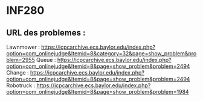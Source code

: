 # INF280

## URL des problemes :
Lawnmower : https://icpcarchive.ecs.baylor.edu/index.php?option=com_onlinejudge&Itemid=8&category=32&page=show_problem&problem=2955
Queue : https://icpcarchive.ecs.baylor.edu/index.php?option=com_onlinejudge&Itemid=8&page=show_problem&problem=2494
Change : https://icpcarchive.ecs.baylor.edu/index.php?option=com_onlinejudge&Itemid=8&page=show_problem&problem=2494
Robotruck : https://icpcarchive.ecs.baylor.edu/index.php?option=com_onlinejudge&Itemid=8&page=show_problem&problem=1984

